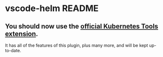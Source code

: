 # vscode-helm README

## You should now use the [official Kubernetes Tools extension](https://marketplace.visualstudio.com/items?itemName=ms-kubernetes-tools.vscode-kubernetes-tools).
It has all of the features of this plugin, plus many more, and will be kept up-to-date.
